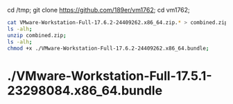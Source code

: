 cd /tmp;
git clone https://github.com/189er/vm1762;
cd vm1762;
```bash
cat VMware-Workstation-Full-17.6.2-24409262.x86_64.zip.* > combined.zip
ls -alh;
unzip combined.zip;
ls -alh;
chmod +x ./VMware-Workstation-Full-17.6.2-24409262.x86_64.bundle;
```
# ./VMware-Workstation-Full-17.5.1-23298084.x86_64.bundle
